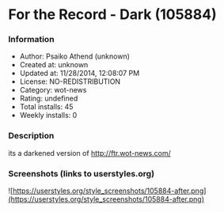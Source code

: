 # For the Record - Dark (105884)

### Information
- Author: Psaiko Athend (unknown)
- Created at: unknown
- Updated at: 11/28/2014, 12:08:07 PM
- License: NO-REDISTRIBUTION
- Category: wot-news
- Rating: undefined
- Total installs: 45
- Weekly installs: 0


### Description
its a darkened version of http://ftr.wot-news.com/


### Screenshots (links to userstyles.org)
![https://userstyles.org/style_screenshots/105884-after.png](https://userstyles.org/style_screenshots/105884-after.png)


